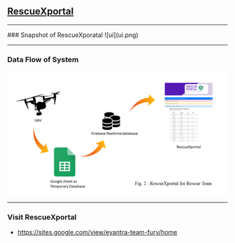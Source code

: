 ## [RescueXportal](https://sites.google.com/view/eyantra-team-fury/home)
<hr>
### Snapshot of RescueXporatal
![ui](ui.png)

<hr>

### Data Flow of System

![](databaseflowRescueXportal.png)

<hr>

### Visit RescueXportal

* https://sites.google.com/view/eyantra-team-fury/home